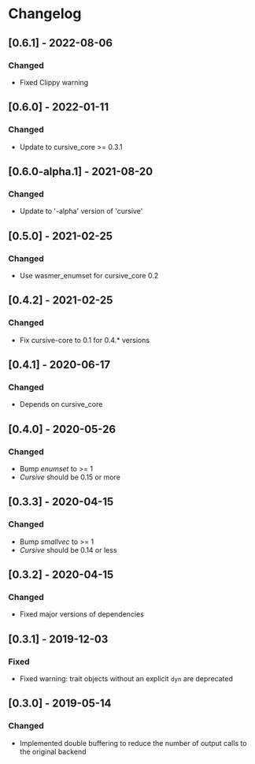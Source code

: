 # Changelog

## [0.6.1] - 2022-08-06
### Changed
- Fixed Clippy warning
## [0.6.0] - 2022-01-11
### Changed
- Update to cursive_core >= 0.3.1
## [0.6.0-alpha.1] - 2021-08-20
### Changed
- Update to '-alpha' version of 'cursive'
## [0.5.0] - 2021-02-25
### Changed
- Use wasmer_enumset for cursive_core 0.2
## [0.4.2] - 2021-02-25
### Changed
- Fix cursive-core to 0.1 for 0.4.* versions
## [0.4.1] - 2020-06-17
### Changed
- Depends on cursive_core
## [0.4.0] - 2020-05-26
### Changed
- Bump _enumset_ to >= 1
- _Cursive_ should be 0.15 or more
## [0.3.3] - 2020-04-15
### Changed
- Bump _smallvec_ to >= 1
- _Cursive_ should be 0.14 or less
## [0.3.2] - 2020-04-15
### Changed
- Fixed major versions of dependencies
## [0.3.1] - 2019-12-03
### Fixed
- Fixed warning: trait objects without an explicit `dyn` are deprecated
## [0.3.0] - 2019-05-14
### Changed
- Implemented double buffering to reduce the number of output calls to the original backend
